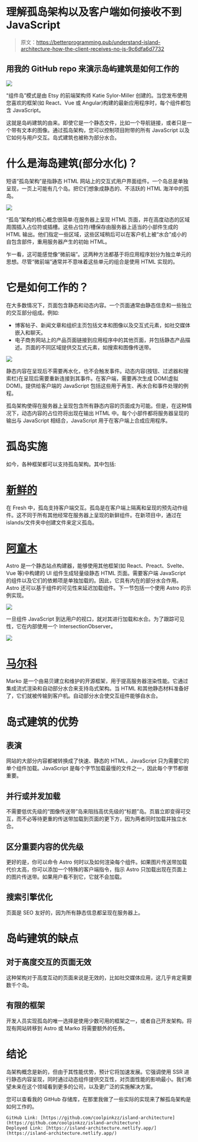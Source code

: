 # 理解孤岛架构以及客户端如何接收不到 JavaScript

> 原文：<https://betterprogramming.pub/understand-island-architecture-how-the-client-receives-no-js-9c6dfa6d7732>

## 用我的 GitHub repo 来演示岛屿建筑是如何工作的

![](img/21d816f5a0e1acdddf28516d1e62324c.png)

“组件岛”模式是由 Etsy 的前端架构师 Katie Sylor-Miller 创建的。当您发布使用您喜欢的框架(如 React、Vue 或 Angular)构建的最新应用程序时，每个组件都包含 JavaScript。

这就是岛屿建筑的由来。即使它是一个静态文件，比如一个导航链接，或者只是一个带有文本的图像。通过孤岛架构，您可以控制项目附带的所有 JavaScript 以及它如何与用户交互。岛式建筑也被称为部分水合。

# 什么是海岛建筑(部分水化)？

短语“孤岛架构”是指静态 HTML 网站上的交互式用户界面组件。一个岛总是单独呈现，一页上可能有几个岛。把它们想象成静态的、不活跃的 HTML 海洋中的孤岛。

![](img/ef0cde57a67ba3eb4618c3932723397f.png)

“孤岛”架构的核心概念很简单:在服务器上呈现 HTML 页面，并在高度动态的区域周围插入占位符或插槽。这些占位符/槽保存由服务器上适当的小部件生成的 HTML 输出。他们指定一些区域，这些区域稍后可以在客户机上被“水合”成小的自包含部件，重用服务器产生的初始 HTML。

乍一看，这可能感觉像“微前端”。这两种方法都基于将应用程序划分为独立单元的思想。尽管“微前端”通常并不意味着这些单元的组合是使用 HTML 实现的。

# 它是如何工作的？

在大多数情况下，页面包含静态和动态内容。一个页面通常由静态信息和一些独立的交互部分组成。例如:

*   博客帖子、新闻文章和组织主页包括文本和图像以及交互式元素，如社交媒体嵌入和聊天。
*   电子商务网站上的产品页面链接到应用程序中的其他页面，并包括静态产品描述。页面的不同区域提供交互式元素，如搜索和图像传送带。

![](img/0a78710e64dea391ba1f4aa8c7391eb1.png)

静态内容在呈现后不需要再水化，也不会触发事件。动态内容(按钮、过滤器和搜索栏)在呈现后需要重新连接到其事件。在客户端，需要再次生成 DOM(虚拟 DOM)。提供给客户端的 JavaScript 包括这些用于再生、再水合和事件处理的例程。

孤岛架构使得在服务器上呈现包含所有静态内容的页面成为可能。但是，在这种情况下，动态内容的占位符将出现在输出 HTML 中。每个小部件都将服务器呈现的输出与 JavaScript 相结合，JavaScript 用于在客户端上合成应用程序。

# 孤岛实施

如今，各种框架都可以支持孤岛架构。其中包括:

# [新鲜的](https://fresh.deno.dev/)

在 Fresh 中，孤岛支持客户端交互。孤岛是在客户端上隔离和呈现的预先动作组件。这不同于所有其他经常在服务器上呈现的新鲜组件。在新项目中，通过在 islands/文件夹中创建文件来定义孤岛。

# [阿童木](https://astro.build/)

Astro 是一个静态站点构建器，能够使用其他框架(如 React、Preact、Svelte、Vue 等)中构建的 UI 组件生成轻量级静态 HTML 页面。需要客户端 JavaScript 的组件以及它们的依赖项是单独加载的。因此，它具有内在的部分水合作用。Astro 还可以基于组件的可见性来延迟加载组件。下一节包括一个使用 Astro 的示例实现。

![](img/46b4b83c62682fce9910d7eff1930116.png)

一旦组件 JavaScript 到达用户的视口，就对其进行加载和水合。为了跟踪可见性，它在内部使用一个 IntersectionObserver。

![](img/01a1dcb16a67659946fb23560fec9a22.png)

# [马尔科](https://markojs.com/)

Marko 是一个由易贝建立和维护的开源框架，用于提高服务器渲染性能。它通过集成流式渲染和自动部分水合来支持岛式架构。当 HTML 和其他静态材料准备好了，它们就被传输到客户机。自动部分水合使交互组件能够自水合。

# 岛式建筑的优势

## 表演

网站的大部分内容都被转换成了快速、静态的 HTML，JavaScript 只为需要它的单个组件加载。JavaScript 是每个字节加载最慢的文件之一，因此每个字节都很重要。

## 并行或并发加载

不需要低优先级的“图像传送带”岛来阻挡高优先级的“标题”岛。页眉立即变得可交互，而不必等待更重的传送带加载到页面的更下方，因为两者同时加载并独立水合。

## 区分重要内容的优先级

更好的是，你可以命令 Astro 何时以及如何渲染每个组件。如果图片传送带加载代价太高，你可以添加一个特殊的客户端指令，指示 Astro 只加载出现在页面上的图片传送带。如果用户看不到它，它就不会加载。

## 搜索引擎优化

页面是 SEO 友好的，因为所有静态信息都呈现在服务器上。

# 岛屿建筑的缺点

## 对于高度交互的页面无效

这种架构对于高度互动的页面来说是无效的，比如社交媒体应用，这几乎肯定需要数千个岛。

## 有限的框架

开发人员实现孤岛的唯一选择是使用少数可用的框架之一，或者自己开发架构。将现有网站转移到 Astro 或 Marko 将需要额外的任务。

# 结论

岛架构概念是新的，但由于其性能优势，预计它将加速发展。它强调使用 SSR 进行静态内容呈现，同时通过动态组件提供交互性，对页面性能的影响最小。我们希望未来在这个领域看到更多的公司，以及更广泛的实施解决方案。

您可以查看我的 GitHub 存储库，在那里我做了一些实际的实现来了解孤岛架构是如何工作的。

```
GitHub Link: [https://github.com/coolpinkzz/island-architecture](https://github.com/coolpinkzz/island-architecture) 
Deployed Link: [https://island-architecture.netlify.app/](https://island-architecture.netlify.app/)
```